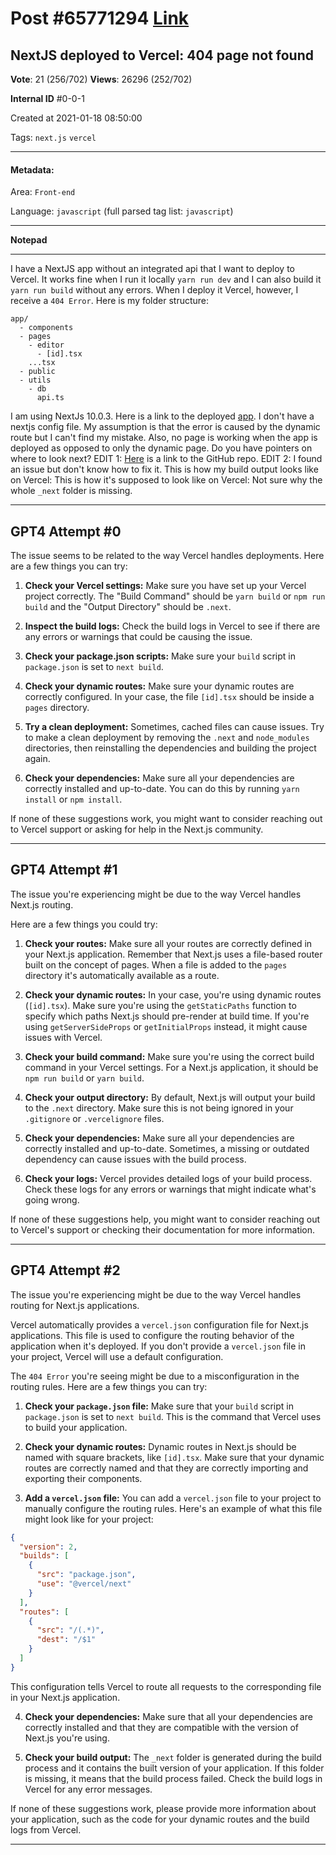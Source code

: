 
# Post \#65771294 [Link](https://stackoverflow.com/questions/65771294/)

## NextJS deployed to Vercel: 404 page not found

**Vote**: 21 (256/702) **Views**: 26296 (252/702) 

**Internal ID** \#0-0-1

Created at 2021-01-18 08:50:00

Tags: `next.js` `vercel`

----------

#### Metadata:

Area: `Front-end`

Language: `javascript` (full parsed tag list: `javascript`)

----------

**Notepad**


----------

I have a NextJS app without an integrated api that I want to deploy to Vercel. It works fine when I run it locally `yarn run dev` and I can also build it `yarn run build` without any errors. When I deploy it Vercel, however, I receive a `404 Error`.
Here is my folder structure:
```
app/
  - components
  - pages
    - editor
      - [id].tsx
    ...tsx
  - public
  - utils
    - db
      api.ts
```

I am using NextJs 10.0.3.
Here is a link to the deployed [app](https://clubhouse-bio-2qgg4rvij.vercel.app).
I don't have a nextjs config file. My assumption is that the error is caused by the dynamic route but I can't find my mistake. Also, no page is working when the app is deployed as opposed to only the dynamic page.
Do you have pointers on where to look next?
EDIT 1:
[Here](https://github.com/JanRuettinger/ClubhouseBio) is a link to the GitHub repo.
EDIT 2:
I found an issue but don't know how to fix it.
This is how my build output looks like on Vercel:
[](https://i.stack.imgur.com/Vfw3p.png)
This is how it's supposed to look like on Vercel:
[](https://i.stack.imgur.com/HKeVr.png)
Not sure why the whole `_next` folder is missing.


----------
        
## GPT4 Attempt \#0

The issue seems to be related to the way Vercel handles deployments. Here are a few things you can try:

1. **Check your Vercel settings:** Make sure you have set up your Vercel project correctly. The "Build Command" should be `yarn build` or `npm run build` and the "Output Directory" should be `.next`.

2. **Inspect the build logs:** Check the build logs in Vercel to see if there are any errors or warnings that could be causing the issue.

3. **Check your package.json scripts:** Make sure your `build` script in `package.json` is set to `next build`.

4. **Check your dynamic routes:** Make sure your dynamic routes are correctly configured. In your case, the file `[id].tsx` should be inside a `pages` directory.

5. **Try a clean deployment:** Sometimes, cached files can cause issues. Try to make a clean deployment by removing the `.next` and `node_modules` directories, then reinstalling the dependencies and building the project again.

6. **Check your dependencies:** Make sure all your dependencies are correctly installed and up-to-date. You can do this by running `yarn install` or `npm install`.

If none of these suggestions work, you might want to consider reaching out to Vercel support or asking for help in the Next.js community.

--------

## GPT4 Attempt \#1

The issue you're experiencing might be due to the way Vercel handles Next.js routing. 

Here are a few things you could try:

1. **Check your routes:** Make sure all your routes are correctly defined in your Next.js application. Remember that Next.js uses a file-based router built on the concept of pages. When a file is added to the `pages` directory it's automatically available as a route.

2. **Check your dynamic routes:** In your case, you're using dynamic routes (`[id].tsx`). Make sure you're using the `getStaticPaths` function to specify which paths Next.js should pre-render at build time. If you're using `getServerSideProps` or `getInitialProps` instead, it might cause issues with Vercel.

3. **Check your build command:** Make sure you're using the correct build command in your Vercel settings. For a Next.js application, it should be `npm run build` or `yarn build`.

4. **Check your output directory:** By default, Next.js will output your build to the `.next` directory. Make sure this is not being ignored in your `.gitignore` or `.vercelignore` files.

5. **Check your dependencies:** Make sure all your dependencies are correctly installed and up-to-date. Sometimes, a missing or outdated dependency can cause issues with the build process.

6. **Check your logs:** Vercel provides detailed logs of your build process. Check these logs for any errors or warnings that might indicate what's going wrong.

If none of these suggestions help, you might want to consider reaching out to Vercel's support or checking their documentation for more information.

--------

## GPT4 Attempt \#2

The issue you're experiencing might be due to the way Vercel handles routing for Next.js applications. 

Vercel automatically provides a `vercel.json` configuration file for Next.js applications. This file is used to configure the routing behavior of the application when it's deployed. If you don't provide a `vercel.json` file in your project, Vercel will use a default configuration.

The `404 Error` you're seeing might be due to a misconfiguration in the routing rules. Here are a few things you can try:

1. **Check your `package.json` file:** Make sure that your `build` script in `package.json` is set to `next build`. This is the command that Vercel uses to build your application.

2. **Check your dynamic routes:** Dynamic routes in Next.js should be named with square brackets, like `[id].tsx`. Make sure that your dynamic routes are correctly named and that they are correctly importing and exporting their components.

3. **Add a `vercel.json` file:** You can add a `vercel.json` file to your project to manually configure the routing rules. Here's an example of what this file might look like for your project:

```json
{
  "version": 2,
  "builds": [
    {
      "src": "package.json",
      "use": "@vercel/next"
    }
  ],
  "routes": [
    {
      "src": "/(.*)",
      "dest": "/$1"
    }
  ]
}
```

This configuration tells Vercel to route all requests to the corresponding file in your Next.js application.

4. **Check your dependencies:** Make sure that all your dependencies are correctly installed and that they are compatible with the version of Next.js you're using.

5. **Check your build output:** The `_next` folder is generated during the build process and it contains the built version of your application. If this folder is missing, it means that the build process failed. Check the build logs in Vercel for any error messages.

If none of these suggestions work, please provide more information about your application, such as the code for your dynamic routes and the build logs from Vercel.

--------

